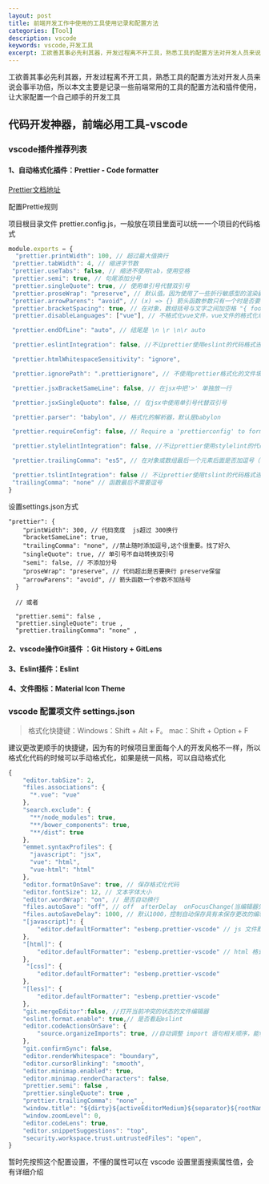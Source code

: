 ```yaml
---
layout: post
title: 前端开发工作中使用的工具使用记录和配置方法
categories: [Tool]
description: vscode
keywords: vscode,开发工具
excerpt: 工欲善其事必先利其器，开发过程离不开工具，熟悉工具的配置方法对开发人员来说会事半功倍，所以本文主要是记录一些前端常用的工具的配置方法和插件使用，让大家配置一个自己顺手的开发工具
---
```


工欲善其事必先利其器，开发过程离不开工具，熟悉工具的配置方法对开发人员来说会事半功倍，所以本文主要是记录一些前端常用的工具的配置方法和插件使用，让大家配置一个自己顺手的开发工具

## 代码开发神器，前端必用工具-vscode
### vscode插件推荐列表

#### 1、自动格式化插件：Prettier - Code formatter
[Prettier文档地址](https://prettier.io/docs/en/configuration.html)

配置Prettie规则

项目根目录文件 prettier.config.js，一般放在项目里面可以统一一个项目的代码格式

```javascript
module.exports = {
  "prettier.printWidth": 100, // 超过最大值换行
 "prettier.tabWidth": 4, // 缩进字节数
 "prettier.useTabs": false, // 缩进不使用tab，使用空格
 "prettier.semi": true, // 句尾添加分号
 "prettier.singleQuote": true, // 使用单引号代替双引号
 "prettier.proseWrap": "preserve", // 默认值。因为使用了一些折行敏感型的渲染器（如GitHub comment）而按照markdown文本样式进行折行
 "prettier.arrowParens": "avoid", // (x) => {} 箭头函数参数只有一个时是否要有小括号。avoid：省略括号
 "prettier.bracketSpacing": true, // 在对象，数组括号与文字之间加空格 "{ foo: bar }"
 "prettier.disableLanguages": ["vue"], // 不格式化vue文件，vue文件的格式化单独设置

 "prettier.endOfLine": "auto", // 结尾是 \n \r \n\r auto

 "prettier.eslintIntegration": false, //不让prettier使用eslint的代码格式进行校验

 "prettier.htmlWhitespaceSensitivity": "ignore",

 "prettier.ignorePath": ".prettierignore", // 不使用prettier格式化的文件填写在项目的.prettierignore文件中

 "prettier.jsxBracketSameLine": false, // 在jsx中把'>' 单独放一行

 "prettier.jsxSingleQuote": false, // 在jsx中使用单引号代替双引号

 "prettier.parser": "babylon", // 格式化的解析器，默认是babylon

 "prettier.requireConfig": false, // Require a 'prettierconfig' to format prettier

 "prettier.stylelintIntegration": false, //不让prettier使用stylelint的代码格式进行校验

 "prettier.trailingComma": "es5", // 在对象或数组最后一个元素后面是否加逗号（在ES5中加尾逗号）

 "prettier.tslintIntegration": false // 不让prettier使用tslint的代码格式进行校验
 "trailingComma": "none" // 函数最后不需要逗号
}
```

设置settings.json方式 

```
"prettier": {
    "printWidth": 300, // 代码宽度  js超过 300换行
    "bracketSameLine": true,
    "trailingComma": "none", //禁止随时添加逗号,这个很重要。找了好久
    "singleQuote": true, // 单引号不自动转换双引号
    "semi": false, // 不添加分号
    "proseWrap": "preserve", // 代码超出是否要换行 preserve保留
    "arrowParens": "avoid", // 箭头函数一个参数不加括号
  }

  // 或者

  "prettier.semi": false ,
  "prettier.singleQuote": true ,
  "prettier.trailingComma": "none" ,
```
#### 2、vscode操作Git插件 ：Git History +  GitLens

#### 3、Eslint插件：Eslint

#### 4、文件图标：Material Icon Theme


### vscode 配置项文件 settings.json

>格式化快捷键：Windows：Shift + Alt + F。  mac：Shift + Option + F

建议更改更顺手的快捷键，因为有的时候项目里面每个人的开发风格不一样，所以格式化代码的时候可以手动格式化，如果是统一风格，可以自动格式化

```javascript
{ 
    "editor.tabSize": 2,
    "files.associations": {
      "*.vue": "vue"
    },
    "search.exclude": {
      "**/node_modules": true,
      "**/bower_components": true,
      "**/dist": true
    },
    "emmet.syntaxProfiles": {
      "javascript": "jsx",
      "vue": "html",
      "vue-html": "html"
    },
    "editor.formatOnSave": true, // 保存格式化代码
    "editor.fontSize": 12, // 文本字体大小
    "editor.wordWrap": "on", // 是否自动换行
    "files.autoSave": "off", // off  afterDelay  onFocusChange(当编辑器失去焦点时，将自动保存为保存的编辑器) onWindowChange（将自动保存为保存的编辑器，A页面切换到B页面）
    "files.autoSaveDelay": 1000, // 默认1000，控制自动保存具有未保存更改的编辑器之前的延迟(以毫秒为单位) iles.autoSave设置afterDelay有效
    "[javascript]": {
        "editor.defaultFormatter": "esbenp.prettier-vscode" // js 文件默认使用prettier格式化
    },
    "[html]": {
        "editor.defaultFormatter": "esbenp.prettier-vscode" // html 格式化
    },
     "[css]": {
        "editor.defaultFormatter": "esbenp.prettier-vscode"
    },
    "[less]": {
        "editor.defaultFormatter": "esbenp.prettier-vscode"
    },
    "git.mergeEditor":false, //打开当前冲突的状态的文件编辑器
    "eslint.format.enable": true,// 是否看起eslint
    "editor.codeActionsOnSave": { 
        "source.organizeImports": true, //自动调整 import 语句相关顺序，能够让你的 import 语句按照字母顺序进行排列
    },
    "git.confirmSync": false,
    "editor.renderWhitespace": "boundary",
    "editor.cursorBlinking": "smooth",
    "editor.minimap.enabled": true,
    "editor.minimap.renderCharacters": false,
    "prettier.semi": false ,
    "prettier.singleQuote": true ,
    "prettier.trailingComma": "none" ,
    "window.title": "${dirty}${activeEditorMedium}${separator}${rootName}",
    "window.zoomLevel": 0,
    "editor.codeLens": true,
    "editor.snippetSuggestions": "top",
    "security.workspace.trust.untrustedFiles": "open",
}
```
暂时先按照这个配置设置，不懂的属性可以在 vscode 设置里面搜索属性值，会有详细介绍
